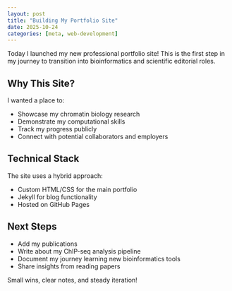 ```yaml
---
layout: post
title: "Building My Portfolio Site"
date: 2025-10-24
categories: [meta, web-development]
---
```


Today I launched my new professional portfolio site! This is the first step in my journey to transition into bioinformatics and scientific editorial roles.

## Why This Site?

I wanted a place to:
- Showcase my chromatin biology research
- Demonstrate my computational skills
- Track my progress publicly
- Connect with potential collaborators and employers

## Technical Stack

The site uses a hybrid approach:
- Custom HTML/CSS for the main portfolio
- Jekyll for blog functionality
- Hosted on GitHub Pages

## Next Steps

- Add my publications
- Write about my ChIP-seq analysis pipeline
- Document my journey learning new bioinformatics tools
- Share insights from reading papers

Small wins, clear notes, and steady iteration!